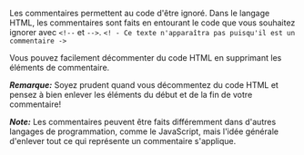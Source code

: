 Les commentaires permettent au code d'être ignoré. Dans le langage HTML, les commentaires sont faits en entourant le code que vous souhaitez ignorer avec `<!--` et `-->`.
`<! - Ce texte n'apparaîtra pas puisqu'il est un commentaire ->`

Vous pouvez facilement décommenter du code HTML en supprimant les éléments de commentaire.

***Remarque:*** Soyez prudent quand vous décommentez du code HTML et pensez à bien enlever les éléments du début et de la fin de votre commentaire!

***Note:*** Les commentaires peuvent être faits différemment dans d'autres langages de programmation, comme le JavaScript, mais l'idée générale d'enlever tout ce qui représente un commentaire s'applique.
